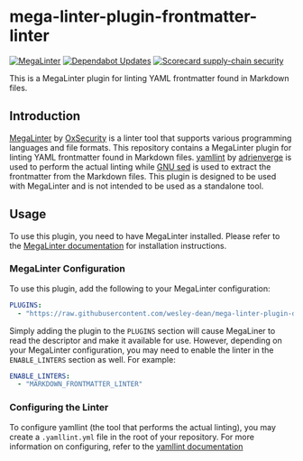# mega-linter-plugin-frontmatter-linter

[![MegaLinter](https://github.com/wesley-dean/mega-linter-plugin-dclint/actions/workflows/megalinter.yml/badge.svg)](https://github.com/wesley-dean/mega-linter-plugin-dclint/actions/workflows/megalinter.yml)
[![Dependabot Updates](https://github.com/wesley-dean/mega-linter-plugin-dclint/actions/workflows/dependabot/dependabot-updates/badge.svg)](https://github.com/wesley-dean/mega-linter-plugin-dclint/actions/workflows/dependabot/dependabot-updates)
[![Scorecard supply-chain security](https://github.com/wesley-dean/mega-linter-plugin-dclint/actions/workflows/scorecard.yml/badge.svg)](https://github.com/wesley-dean/mega-linter-plugin-dclint/actions/workflows/scorecard.yml)


This is a MegaLinter plugin for linting YAML frontmatter found in Markdown
files.
## Introduction

[MegaLinter](https://github.com/oxsecurity/megalinter) by
[OxSecurity](https://github.com/oxsecurity) is a linter tool that supports
various programming languages and file formats. This repository contains a
MegaLinter plugin for linting YAML frontmatter found in Markdown files.
[yamllint](https://github.com/adrienverge/yamllint) by
[adrienverge](https://github.com/adrienverge) is used to perform the actual
linting while [GNU sed](https://www.gnu.org/software/sed/) is used to extract
the frontmatter from the Markdown files.  This plugin is designed to be used
with MegaLinter and is not intended to be used as a standalone tool.

## Usage

To use this plugin, you need to have MegaLinter installed. Please refer to the
[MegaLinter documentation](https://nvuillam.github.io/megalinter/) for
installation instructions.

### MegaLinter Configuration

To use this plugin, add the following to your MegaLinter configuration:

```yaml
PLUGINS:
  - "https://raw.githubusercontent.com/wesley-dean/mega-linter-plugin-dclint/refs/heads/main/mega-linter-plugin-frontmatter-linter/frontmatter-linter.megalinter-descriptor.yml
```

Simply adding the plugin to the `PLUGINS` section will cause MegaLiner to read
the descriptor and make it available for use.  However, depending on your
MegaLinter configuration, you may need to enable the linter in the `ENABLE_LINTERS`
section as well.  For example:

```yaml
ENABLE_LINTERS:
  - "MARKDOWN_FRONTMATTER_LINTER"
```

### Configuring the Linter

To configure yamllint (the tool that performs the actual linting), you may
create a `.yamllint.yml` file in the root of your repository. For more
information on configuring, refer to the
[yamllint documentation](https://yamllint.readthedocs.io/en/stable/configuration.html)
